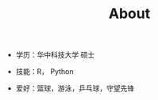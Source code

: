 ﻿---
layout: page
title: "About"
description: "你的博客描述 " 
header-img: "img/green.jpg"
---
- 学历：华中科技大学 硕士
  
- 技能：R， Python
  
- 爱好：篮球，游泳，乒乓球，守望先锋





